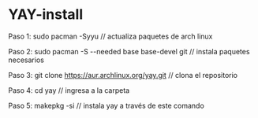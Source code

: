 # YAY-install

Paso 1:
        sudo pacman -Syyu                                   // actualiza paquetes de arch linux

Paso 2:
        sudo pacman -S --needed base base-devel git         // instala paquetes necesarios

Paso 3:
        git clone https://aur.archlinux.org/yay.git         // clona el repositorio

Paso 4:
        cd yay                                              // ingresa a la carpeta

Paso 5:
        makepkg -si                                         // instala yay a través de este comando
